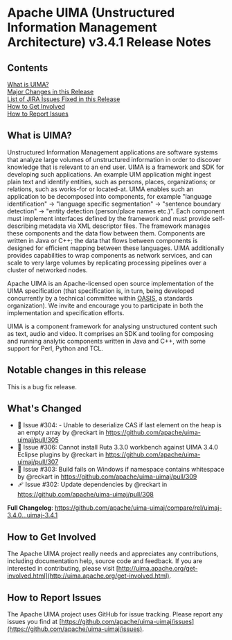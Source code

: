 <!--
***************************************************************
* Licensed to the Apache Software Foundation (ASF) under one
* or more contributor license agreements.  See the NOTICE file
* distributed with this work for additional information
* regarding copyright ownership.  The ASF licenses this file
* to you under the Apache License, Version 2.0 (the
* "License"); you may not use this file except in compliance
* with the License.  You may obtain a copy of the License at
*
*   http://www.apache.org/licenses/LICENSE-2.0
* 
* Unless required by applicable law or agreed to in writing,
* software distributed under the License is distributed on an
* "AS IS" BASIS, WITHOUT WARRANTIES OR CONDITIONS OF ANY
* KIND, either express or implied.  See the License for the
* specific language governing permissions and limitations
* under the License.
***************************************************************
-->
   
# Apache UIMA (Unstructured Information Management Architecture) v3.4.1 Release Notes

## Contents

[What is UIMA?](#what.is.uima)  
[Major Changes in this Release](#major.changes)  
[List of JIRA Issues Fixed in this Release](#list.issues)  
[How to Get Involved](#get.involved)  
[How to Report Issues](#report.issues)  

## <a id="what.is.uima">What is UIMA?</a>

Unstructured Information Management applications are software systems that analyze large volumes of
unstructured information in order to discover knowledge that is relevant to an end user. UIMA is a
framework and SDK for developing such applications. An example UIM application might ingest plain
text and identify entities, such as persons, places, organizations; or relations, such as works-for
or located-at. UIMA enables such an application to be decomposed into components, for example
"language identification" -> "language specific segmentation" -> "sentence boundary detection" ->
"entity detection (person/place names etc.)". Each component must implement interfaces defined by
the framework and must provide self-describing metadata via XML descriptor files. The framework
manages these components and the data flow between them. Components are written in Java or C++; the
data that flows between components is designed for efficient mapping between these languages. UIMA
additionally provides capabilities to wrap components as network services, and can scale to very
large volumes by replicating processing pipelines over a cluster of networked nodes.

Apache UIMA is an Apache-licensed open source implementation of the UIMA specification (that 
specification is, in turn, being developed concurrently by a technical committee within
[OASIS](http://www.oasis-open.org), a standards organization). We invite and encourage you to
participate in both the implementation and specification efforts.

UIMA is a component framework for analysing unstructured content such as text, audio and video. It
comprises an SDK and tooling for composing and running analytic components written in Java and C++,
with some support for Perl, Python and TCL.

## <a id="major.changes">Notable changes in this release</a>

This is a bug fix release.


## What's Changed

* 🦟 Issue #304: - Unable to deserialize CAS if last element on the heap is an empty array by @reckart in https://github.com/apache/uima-uimaj/pull/305
* 🦟 Issue #306: Cannot install Ruta 3.3.0 workbench against UIMA 3.4.0 Eclipse plugins by @reckart in https://github.com/apache/uima-uimaj/pull/307
* 🦟 Issue #303: Build fails on Windows if namespace contains whitespace by @reckart in https://github.com/apache/uima-uimaj/pull/309
* 🩹 Issue #302: Update dependencies by @reckart in https://github.com/apache/uima-uimaj/pull/308

**Full Changelog**: https://github.com/apache/uima-uimaj/compare/rel/uimaj-3.4.0...uimaj-3.4.1

## <a id="get.involved">How to Get Involved</a>

The Apache UIMA project really needs and appreciates any contributions, including documentation 
help, source code and feedback. If you are interested in contributing, please visit 
[http://uima.apache.org/get-involved.html](http://uima.apache.org/get-involved.html).

## <a id="report.issues">How to Report Issues</a>

The Apache UIMA project uses GitHub for issue tracking. Please report any issues you find at 
[https://github.com/apache/uima-uimaj/issues](https://github.com/apache/uima-uimaj/issues).
